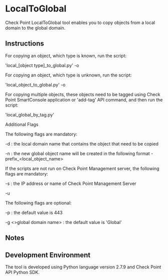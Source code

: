 # LocalToGlobal
Check Point LocalToGlobal tool enables you to copy objects from a local domain to the global domain.

## Instructions
For copying an object, which type is known, run the script:

'local_[object type]_to_global.py' -o <object uid>

For copying an object, which type is unknown, run the script:

'local_object_to_global.py' -o <object uid>

For copying multiple objects, these objects need to be tagged using Check Point SmartConsole application or 'add-tag' API command, and then run the script:

'local_global_by_tag.py' <tag name>


Additional Flags

The following flags are mandatory:

-d <local domain name> : the local domain name that contains the object that need to be copied

-n <prefix> : the new global object name will be created in the following format - prefix_<local_object_name>

If the scripts are not run on Check Point Management server, the following flags are mandatory:

-s <server IP address> : the IP address or name of Check Point Management Server

-u <user name>

The following flags are optional:

-p <port number> : the default value is 443

-g <>global domain name> : the default value is 'Global'

## Notes

## Development Environment
The tool is developed using Python language version 2.7.9 and Check Point API Python SDK.
